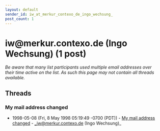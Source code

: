 ```yaml
---
layout: default
sender_id: iw_at_merkur_contexo_de_ingo_wechsung_
post_count: 1
---
```


# iw<span>@</span>merkur.contexo.de (Ingo Wechsung) (1 post)

_Be aware that many list participants used multiple email addresses over their time active on the list. As such this page may not contain all threads available._

## Threads

### My mail address changed
+ 1998-05-08 (Fri, 8 May 1998 05:19:49 -0700 (PDT)) - [My mail address changed](/archive/1998/05/3062ec5705ddfc62a029ab9729d2ae020d9deb5b20e47ee1a1385a2a0e34fc86) - _iw@merkur.contexo.de (Ingo Wechsung)_

